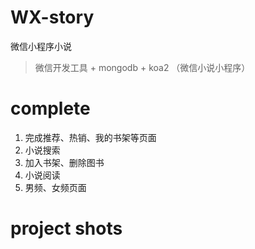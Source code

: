 # WX-story
微信小程序小说

>微信开发工具 + mongodb + koa2 （微信小说小程序）

# complete

1. 完成推荐、热销、我的书架等页面
2. 小说搜索
3. 加入书架、删除图书
4. 小说阅读
5. 男频、女频页面

# project shots
